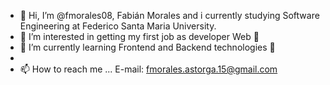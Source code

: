 - 👋 Hi, I’m @fmorales08, Fabián Morales and i currently studying Software Engineering at Federico Santa Maria University. 
- 👀 I’m interested in getting my first job as  developer Web :raised_hands:
- 🌱 I’m currently learning Frontend and Backend technologies :muscle:
-
- 📫 How to reach me ... E-mail: fmorales.astorga.15@gmail.com

<!---
fmorales08/fmorales08 is a ✨ special ✨ repository because its `README.md` (this file) appears on your GitHub profile.
You can click the Preview link to take a look at your changes.
--->
